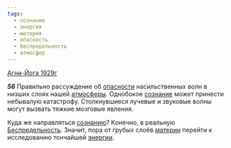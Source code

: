 ```yaml
---
tags:
  - сознание
  - энергия
  - материя
  - опасность
  - беспредельность
  - атмосфер
---
```


[Агни-Йога 1929г](/agni/1929)

___56___
Правильно рассуждение об [опасности](/tag/#опасность) насильственных волн в низших слоях нашей [атмосферы](/tag/#атмосфер). Однобокое [сознание](/tag/#сознание) может принести небывалую катастрофу. Столкнувшиеся лучевые и звуковые волны могут вызвать тяжкие мозговые явления.   

Куда же направляться [сознанию](/tag/#сознание)? Конечно, в реальную [Беспредельность](/tag/#беспредельность). Значит, пора от грубых слоёв [материи](/tag/#материя) перейти к исследованию тончайшей [энергии](/tag/#энергия).